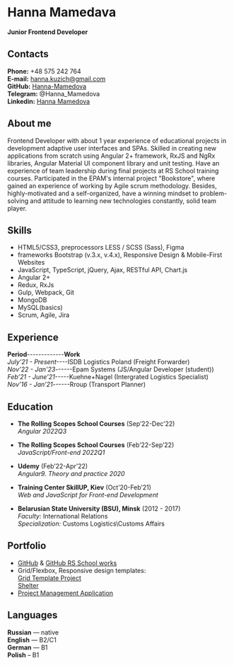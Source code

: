 # Hanna Mamedava
**Junior Frontend Developer**  

## Contacts
**Phone:** +48 575 242 764  
**E-mail:** hanna.kuzich@gmail.com  
**GitHub:** [Hanna-Mamedova](https://github.com/Hanna-Mamedova)  
**Telegram:** @Hanna_Mamedova  
**Linkedin:** [Hanna Mamedova](linkedin.com/in/hanna-mamedova)

## About me
Frontend Developer with about 1 year experience of educational projects in development adaptive user interfaces and SPAs. Skilled in creating new applications from scratch using Angular 2+ framework, RxJS and NgRx libraries, Angular Material UI component library  and unit testing. Have an experience of team leadership during final projects at RS School training courses. Participated in the EPAM's internal project "Bookstore", where gained an experience of working by Agile scrum methodology.
Besides, highly-motivated and a self-organized, have a winning mindset to problem-solving and attitude to learning new technologies constantly, solid team player.

## Skills
* HTML5/CSS3, preprocessors LESS / SCSS (Sass), Figma
* frameworks Bootstrap (v.3.x, v.4.x), Responsive Design & Mobile-First Websites
* JavaScript, TypeScript, jQuery, Ajax, RESTful API, Chart.js
* Angular 2+
* Redux, RxJs
* Gulp, Webpack, Git
* MongoDB
* MySQL(basics)
* Scrum, Agile, Jira


## Experience
**Period**-------------**Work**    
*July’21 - Present*----ISDB Logistics Poland (Freight Forwarder)   
*Nov’22 - Jan'23*------Epam Systems (JS/Angular Developer (student))   
*Feb’21 - June’21*-----Kuehne+Nagel (Intergrated Logistics Specialist)   
*Nov’16 - Jan’21*------Rroup (Transport Planner)

## Education
* **The Rolling Scopes School Courses** (Sep’22-Dec’22)   
*Angular 2022Q3*

* **The Rolling Scopes School Courses** (Feb’22-Sep’22)   
*JavaScript/Front-end 2022Q1*

* **Udemy** (Feb’22-Apr’22)  
*Angular9. Theory and practice 2020*

* **Training Center SkillUP, Kiev** (Oct’20-Feb’21)   
*Web and JavaScript for Front-end Development*

* **Belarusian State University (BSU), Minsk** (2012 - 2017)  
*Faculty:* International Relations  
*Specialization:* Customs Logistics\Customs Affairs

## Portfolio 
  + [GitHub](https://github.com/Hanna-Mamedova) & [GitHub RS School works](https://github.com/rolling-scopes-school/hanna-mamedova-JSFE2022Q1)
  + Grid/Flexbox, Responsive design templates:  
    [Grid Template Project](https://hanna-mamedova.github.io/grid-template-init-project/)  
    [Shelter](https://rolling-scopes-school.github.io/hanna-mamedova-JSFE2022Q1/shelter/dist/)
  + [Project Management Application](https://rs-project-management-app-team111.netlify.app/)


## Languages
**Russian** — native  
**English** — B2/C1  
**German** — B1  
**Polish** – B1
